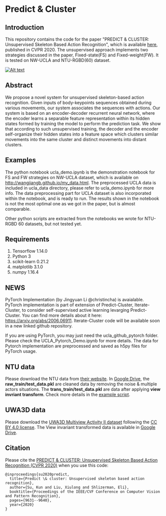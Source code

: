 # Predict & Cluster

## Introduction
This repository contains the code for the paper "PREDICT & CLUSTER: Unsupervised Skeleton Based Action Recognition", which is available [here](https://openaccess.thecvf.com/content_CVPR_2020/html/Su_PREDICT__CLUSTER_Unsupervised_Skeleton_Based_Action_Recognition_CVPR_2020_paper.html), published in CVPR 2020. The unsupervised approach implements two strategies discussed in the paper, Fixed-state(FS) and Fixed-weight(FW). It is tested on NW-UCLA and NTU-RGBD(60) dataset.


[![Alt text](https://img.youtube.com/vi/-dcCFUBRmwE/0.jpg)](https://www.youtube.com/watch?v=-dcCFUBRmwE)

## Abstract
We propose a novel system for unsupervised skeleton-based action recognition. Given inputs of body-keypoints sequences obtained during various movements, 
our system associates the sequences with actions. Our system is based on an encoder-decoder recurrent neural network, where the encoder learns a separable feature 
representation within its hidden states formed by training the model to perform the prediction task. We show that according to such unsupervised training, the decoder 
and the encoder self-organize their hidden states into a feature space which clusters similar movements into the same cluster and distinct movements into distant clusters.

## Examples
The python notebook ucla_demo.ipynb is the demonstration notebook for FS and FW strategies on NW-UCLA dataset, which is available on http://wangjiangb.github.io/my_data.html. The preprocessed UCLA data is included in ucla_data directory, please refer to ucla_demo.ipynb for more info. The data preprocessing part for UCLA dataset is also incorporated within the notebook, and is ready to run. The results shown in the notebook is not the most optimal one as we got in the paper, but is almost comparable.

Other python scripts are extracted from the notebooks we wrote for NTU-RGBD 60 datasets, but not tested yet.

## Requirements
1. Tensorflow 1.14.0
2. Python 3
3. scikit-learn 0.21.2
4. matplotlib 3.1.0
5. numpy 1.16.4

## NEWS
PyTorch Implementation (by Jingyuan Li @christincha) is avaialable. PyTorch implementation is part of extension of Predict-Cluster, Iterate-Cluster, to consider self-supervised active learning levarging Predict-Cluster. You can find more details about it here: https://arxiv.org/abs/2006.06911. Iterate-Cluster code will be  available soon in a new linked github repository.

If you are using PyTorch, you may just need the ucla_github_pytorch folder. Please check the UCLA_Pytorch_Demo.ipynb for more details. The data for Pytorch implementation are preprocessed and saved as h5py files for PyTorch usage.

## NTU data
Please download the NTU data from [their website](https://rose1.ntu.edu.sg/dataset/actionRecognition/). In [Google Drive](https://drive.google.com/drive/folders/1EJT84LjWB7PET_rYnK-6Jj3EbQvpmPG2?usp=sharing), the **raw_train/test_data.pkl** are cleaned data by removing the noise & multiple actors situations. The **trans_train/test_data.pkl** are data after applying **view invriant transform**. Check more details in the [example script](https://github.com/shlizee/Predict-Cluster/blob/master/preprocess/NTU_View_Invariant_Transform.ipynb).

## UWA3D data
Please download the [UWA3D Multiview Activity II dataset](https://ieee-dataport.org/documents/uwa-3d-multiview-activity-ii-dataset#files) following the [CC BY 4.0 license](https://creativecommons.org/licenses/by/4.0/). The View invariant transformed data is available in [Google Drive](https://drive.google.com/drive/folders/1_ZeEIBug_Wd5OyWHlxQZACYCOh1dbB12?usp=sharing).

## Citation

Please cite the [PREDICT & CLUSTER: Unsupervised Skeleton Based Action Recognition (CVPR 2020)](https://openaccess.thecvf.com/content_CVPR_2020/html/Su_PREDICT__CLUSTER_Unsupervised_Skeleton_Based_Action_Recognition_CVPR_2020_paper.html) when you use this code:
```
@inproceedings{su2020predict,
  title={Predict \& cluster: Unsupervised skeleton based action recognition},
  author={Su, Kun and Liu, Xiulong and Shlizerman, Eli},
  booktitle={Proceedings of the IEEE/CVF Conference on Computer Vision and Pattern Recognition},
  pages={9631--9640},
  year={2020}
}
```
